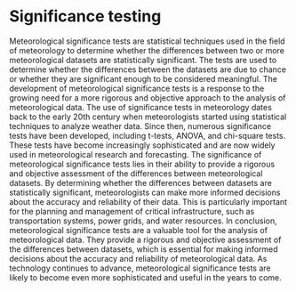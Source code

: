 # Significance testing

Meteorological significance tests are statistical techniques used in the field of meteorology to determine whether the differences between two or more meteorological datasets are statistically significant. The tests are used to determine whether the differences between the datasets are due to chance or whether they are significant enough to be considered meaningful. The development of meteorological significance tests is a response to the growing need for a more rigorous and objective approach to the analysis of meteorological data.
The use of significance tests in meteorology dates back to the early 20th century when meteorologists started using statistical techniques to analyze weather data. Since then, numerous significance tests have been developed, including t-tests, ANOVA, and chi-square tests. These tests have become increasingly sophisticated and are now widely used in meteorological research and forecasting.
The significance of meteorological significance tests lies in their ability to provide a rigorous and objective assessment of the differences between meteorological datasets. By determining whether the differences between datasets are statistically significant, meteorologists can make more informed decisions about the accuracy and reliability of their data. This is particularly important for the planning and management of critical infrastructure, such as transportation systems, power grids, and water resources.
In conclusion, meteorological significance tests are a valuable tool for the analysis of meteorological data. They provide a rigorous and objective assessment of the differences between datasets, which is essential for making informed decisions about the accuracy and reliability of meteorological data. As technology continues to advance, meteorological significance tests are likely to become even more sophisticated and useful in the years to come.


